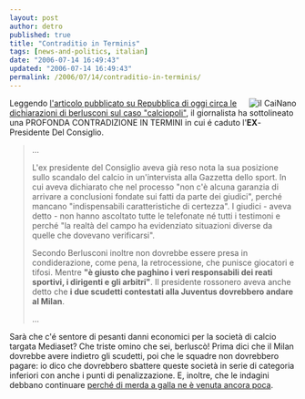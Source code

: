 ```yaml
---
layout: post
author: detro
published: true
title: "Contraditio in Terminis"
tags: [news-and-politics, italian]
date: "2006-07-14 16:49:43"
updated: "2006-07-14 16:49:43"
permalink: /2006/07/14/contraditio-in-terminis/
---
```


<img src="http://www.repubblica.it/2006/07/sezioni/sport/calcio/berlusconi-gazzetta/berlusconi-gazzetta/lapr_8518591_52080.jpg" alt="il CaiNano" align="right" />
Leggendo <a href="http://www.repubblica.it/2006/07/sezioni/sport/calcio/berlusconi-gazzetta/berlusconi-gazzetta/berlusconi-gazzetta.html">l'articolo pubblicato su Repubblica di oggi circa le dichiarazioni di berlusconi sul caso "calciopoli"</a>, il giornalista ha sottolineato una PROFONDA CONTRADIZIONE IN TERMINI in cui é caduto l'<strong>EX</strong>-Presidente Del Consiglio.

<blockquote>...

L'ex presidente del Consiglio aveva già reso nota la sua posizione sullo scandalo del calcio in un'intervista alla Gazzetta dello sport. In cui aveva dichiarato che nel processo "non c'è alcuna garanzia di arrivare a conclusioni fondate sui fatti da parte dei giudici", perché mancano "indispensabili caratteristiche di certezza". I giudici - aveva detto - non hanno ascoltato tutte le telefonate né tutti i testimoni e perché "la realtà del campo ha evidenziato situazioni diverse da quelle che dovevano verificarsi".

Secondo Berlusconi inoltre non dovrebbe essere presa in condiderazione, come pena, la retrocessione, che punisce giocatori e tifosi. Mentre <strong>"è giusto che paghino i veri responsabili dei reati sportivi, i dirigenti e gli arbitri"</strong>. Il presidente rossonero aveva anche detto che <strong>i due scudetti contestati alla Juventus dovrebbero andare al Milan</strong>.

...</blockquote>

Sarà che c'é sentore di pesanti danni economici per la società di calcio targata Mediaset?
Che triste omino che sei, berluscò!
Prima dici che il Milan dovrebbe avere indietro gli scudetti, poi che le squadre non dovrebbero pagare: io dico che dovrebbero sbattere queste società in serie di categoria inferiori con anche i punti di penalizzazione.
E, inoltre, che le indagini debbano continuare <ins datetime="2006-07-14T15:42:26+00:00">perché di merda a galla ne è venuta ancora poca</ins>.
